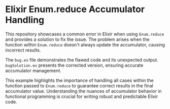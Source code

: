 # Elixir Enum.reduce Accumulator Handling

This repository showcases a common error in Elixir when using `Enum.reduce` and provides a solution to fix the issue.  The problem arises when the function within `Enum.reduce` doesn't always update the accumulator, causing incorrect results.

The `bug.ex` file demonstrates the flawed code and its unexpected output. `bugSolution.ex` presents the corrected version, ensuring accurate accumulator management.

This example highlights the importance of handling all cases within the function passed to `Enum.reduce` to guarantee correct results in the final accumulator value.  Understanding the nuances of accumulator behavior in functional programming is crucial for writing robust and predictable Elixir code.